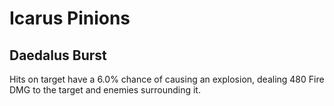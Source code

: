 # Icarus Pinions

## Daedalus Burst

Hits on target have a 6.0% chance of causing an explosion, dealing 480 Fire DMG to the target and enemies surrounding it.